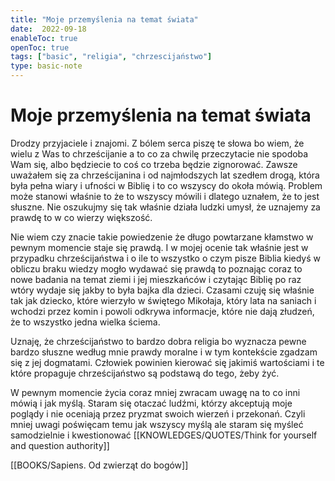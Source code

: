 ```yaml
---
title: "Moje przemyślenia na temat świata"
date:  2022-09-18
enableToc: true
openToc: true
tags: ["basic", "religia", "chrzescijaństwo"]
type: basic-note
---
```

# Moje przemyślenia na temat świata

Drodzy przyjaciele i znajomi. Z bólem serca piszę te słowa bo wiem, że wielu z Was to chrześcijanie a to co za chwilę przeczytacie nie spodoba Wam się, albo będziecie to coś co trzeba będzie zignorować. Zawsze uważałem się za chrześcijanina i od najmłodszych lat szedłem drogą, która była pełna wiary i ufności w Biblię i to co wszyscy do okoła mówią. Problem może stanowi właśnie to że to wszyscy mówili i dlatego uznałem, że to jest słuszne. Nie oszukujmy się tak właśnie działa ludzki umysł, że uznajemy za prawdę to w co wierzy większość.

Nie wiem czy znacie takie powiedzenie że długo powtarzane kłamstwo w pewnym momencie staje się prawdą. I w mojej ocenie tak właśnie jest w przypadku chrześcijaństwa i o ile to wszystko o czym pisze Biblia kiedyś w obliczu braku wiedzy mogło wydawać się prawdą to poznając coraz to nowe badania na temat ziemi i jej mieszkańców i czytając Biblię po raz wtóry wydaje się jakby to była bajka dla dzieci. Czasami czuję się właśnie tak jak dziecko, które wierzyło w świętego Mikołaja, który lata na saniach i wchodzi przez komin i powoli odkrywa informacje, które nie dają złudzeń, że to wszystko jedna wielka ściema.

Uznaję, że chrześcijaństwo to bardzo dobra religia bo wyznacza pewne bardzo słuszne według mnie prawdy moralne i w tym kontekście zgadzam się z jej dogmatami. Człowiek powinien kierować się jakimiś wartościami i te które propaguje chrześcijaństwo są podstawą do tego, żeby żyć.

W pewnym momencie życia coraz mniej zwracam uwagę na to co inni mówią i jak myślą. Staram się otaczać ludźmi, którzy akceptują moje poglądy i nie oceniają przez pryzmat swoich wierzeń i przekonań. Czyli mniej uwagi poświęcam temu jak wszyscy myślą ale staram się myśleć samodzielnie i kwestionować  [[KNOWLEDGES/QUOTES/Think for yourself and question authority]]

[[BOOKS/Sapiens. Od zwierząt do bogów]]
